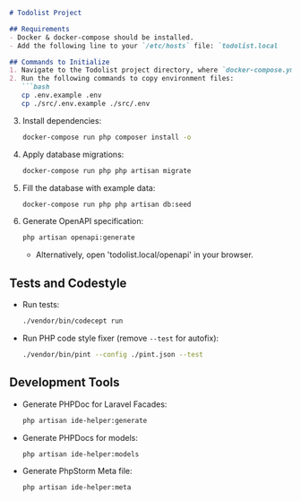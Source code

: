 ```markdown
# Todolist Project

## Requirements
- Docker & docker-compose should be installed.
- Add the following line to your `/etc/hosts` file: `todolist.local    127.0.0.1`

## Commands to Initialize
1. Navigate to the Todolist project directory, where `docker-compose.yml` is located.
2. Run the following commands to copy environment files:
   ```bash
   cp .env.example .env
   cp ./src/.env.example ./src/.env
   ```
3. Install dependencies:
   ```bash
   docker-compose run php composer install -o
   ```
4. Apply database migrations:
   ```bash
   docker-compose run php php artisan migrate
   ```
5. Fill the database with example data:
   ```bash
   docker-compose run php php artisan db:seed
   ```
6. Generate OpenAPI specification:
   ```bash
   php artisan openapi:generate
   ```
    - Alternatively, open 'todolist.local/openapi' in your browser.

## Tests and Codestyle
- Run tests:
  ```bash
  ./vendor/bin/codecept run
  ```
- Run PHP code style fixer (remove `--test` for autofix):
  ```bash
  ./vendor/bin/pint --config ./pint.json --test
  ```

## Development Tools
- Generate PHPDoc for Laravel Facades:
  ```bash
  php artisan ide-helper:generate
  ```
- Generate PHPDocs for models:
  ```bash
  php artisan ide-helper:models
  ```
- Generate PhpStorm Meta file:
  ```bash
  php artisan ide-helper:meta
  ```
```